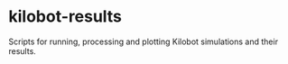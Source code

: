 # kilobot-results
Scripts for running, processing and plotting Kilobot simulations and their results.
